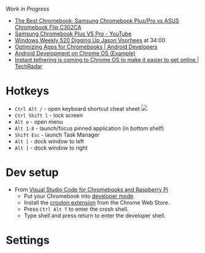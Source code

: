 _Work in Progress_

- [The Best Chromebook: Samsung Chromebook Plus/Pro vs ASUS Chromebook Flip C302CA](https://9to5google.com/2017/03/17/samsung-chromebook-pro-plus-vs-asus-chromebook-c302a/)
- [Samsung Chromebook Plus VS Pro - YouTube](https://www.youtube.com/watch?v=DplNov4w9cc)
- [Windows Weekly 520 Digging Up Jason Voorhees](https://twit.tv/shows/windows-weekly/episodes/520) at 34:00
- [Optimizing Apps for Chromebooks | Android Developers](https://developer.android.com/topic/arc/index.html)
- [Android Development on Chrome OS (Example)](https://coderwall.com/p/fv0xrq/android-development-on-chrome-os)
- [Instant tethering is coming to Chrome OS to make it easier to get online | TechRadar](http://www.techradar.com/news/instant-tethering-is-coming-to-chrome-os-to-make-it-easier-to-get-online)

# Hotkeys
- `Ctrl Alt /` - open keyboard shortcut cheat sheet
![](https://www.howtogeek.com/wp-content/uploads/2014/05/chrome-os-keyboard-shortcut-cheat-sheet.png)
- `Ctrl Shift l` - lock screen
- `Alt e` - open menu
- `Alt 1-8` - launch/focus pinned application (in bottom shelf)
- `Shift Esc` - launch Task Manager
- `Alt [` - dock window to left
- `Alt ]` - dock window to right

# Dev setup
- From [Visual Studio Code for Chromebooks and Raspberry Pi](https://code.headmelted.com/)
  - Put your Chromebook into [developer mode](https://www.chromium.org/chromium-os/chromiumos-design-docs/developer-mode).
  - Install the [crouton extension](https://chrome.google.com/webstore/detail/crouton-integration/gcpneefbbnfalgjniomfjknbcgkbijom) from the Chrome Web Store.
  - Press `Ctrl Alt T` to enter the crosh shell.
  - Type shell and press return to enter the developer shell.

# Settings
